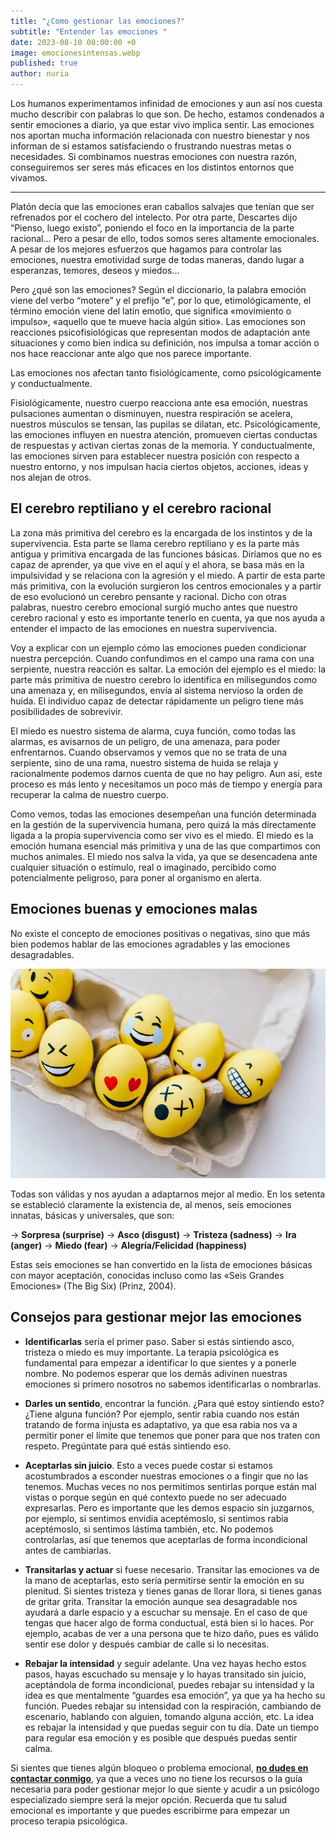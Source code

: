 ```yaml
---
title: "¿Como gestionar las emociones?"
subtitle: "Entender las emociones "
date: 2023-08-10 00:00:00 +0
image: emocionesintensas.webp
published: true
author: nuria
---
```


Los humanos experimentamos infinidad de emociones y aun así nos cuesta mucho describir con palabras lo que son. De hecho, estamos condenados a sentir emociones a diario, ya que estar vivo implica sentir.  Las emociones nos aportan mucha información relacionada con nuestro bienestar y nos informan de si estamos satisfaciendo o frustrando nuestras metas o necesidades. Si combinamos nuestras emociones con nuestra razón, conseguiremos ser seres más eficaces en los distintos entornos que vivamos. 


---


Platón decía que las emociones eran caballos salvajes que tenían que ser refrenados por el cochero del intelecto. Por otra parte, Descartes dijo “Pienso, luego existo”, poniendo el foco en la importancia de la parte racional… Pero a pesar de ello, todos somos seres altamente emocionales. A pesar de los mejores esfuerzos que hagamos para controlar las emociones, nuestra emotividad surge de todas maneras, dando lugar a esperanzas, temores, deseos y miedos… 

Pero ¿qué son las emociones? Según el diccionario, la palabra emoción viene del verbo “motere” y el prefijo “e”, por lo que, etimológicamente, el término emoción viene del latín emotĭo, que significa «movimiento o impulso», «aquello que te mueve hacia algún sitio». Las emociones son reacciones psicofisiológicas que representan modos de adaptación ante situaciones y como bien indica su definición, nos impulsa a tomar acción o nos hace reaccionar ante algo que nos parece importante.

Las emociones nos afectan tanto fisiológicamente, como psicológicamente y conductualmente. 

Fisiológicamente, nuestro cuerpo reacciona ante esa emoción, nuestras pulsaciones aumentan o disminuyen, nuestra respiración se acelera, nuestros músculos se tensan, las pupilas se dilatan, etc. Psicológicamente, las emociones influyen en nuestra atención, promueven ciertas conductas de respuestas y activan ciertas zonas de la memoria. Y conductualmente, las emociones sirven para establecer nuestra posición con respecto a nuestro entorno, y nos impulsan hacia ciertos objetos, acciones, ideas y nos alejan de otros. 

## El cerebro reptiliano y el cerebro racional

La zona más primitiva del cerebro es la encargada de los instintos y de la supervivencia. Esta parte se llama cerebro reptiliano y es la parte más antigua y primitiva encargada de las funciones básicas. Diríamos que no es capaz de aprender, ya que vive en el aquí y el ahora, se basa más en la impulsividad y se relaciona con la agresión y el miedo. A partir de esta parte más primitiva, con la evolución surgieron los centros emocionales y a partir de eso evolucionó un cerebro pensante y racional. Dicho con otras palabras, nuestro cerebro emocional surgió mucho antes que nuestro cerebro racional y esto es importante tenerlo en cuenta, ya que nos ayuda a entender el impacto de las emociones en nuestra supervivencia.

Voy a explicar con un ejemplo cómo las emociones pueden condicionar nuestra percepción. Cuando confundimos en el campo una rama con una serpiente, nuestra reacción es saltar. La emoción del ejemplo es el miedo: la parte más primitiva de nuestro cerebro lo identifica en milisegundos como una amenaza y, en milisegundos, envía al sistema nervioso la orden de huida. El individuo capaz de detectar rápidamente un peligro tiene más posibilidades de sobrevivir. 

El miedo es nuestro sistema de alarma, cuya función, como todas las alarmas, es avisarnos de un peligro, de una amenaza, para poder enfrentarnos. Cuando observamos y vemos que no se trata de una serpiente, sino de una rama, nuestro sistema de huida se relaja y racionalmente podemos darnos cuenta de que no hay peligro. Aun así, este proceso es más lento y necesitamos un poco más de tiempo y energía para recuperar la calma de nuestro cuerpo.

Como vemos, todas las emociones desempeñan una función determinada en la gestión de la supervivencia humana, pero quizá la más directamente ligada a la propia supervivencia como ser vivo es el miedo. El miedo es la emoción humana esencial más primitiva y una de las que compartimos con muchos animales. El miedo nos salva la vida, ya que se desencadena ante cualquier situación o estímulo, real o imaginado, percibido como potencialmente peligroso, para poner al organismo en alerta.

## Emociones buenas y emociones malas

No existe el concepto de emociones positivas o negativas, sino que más bien podemos hablar de las emociones agradables y las emociones desagradables. 

![Emociones Básicas](emocionesbasica.webp)

Todas son válidas y nos ayudan a adaptarnos mejor al medio. En los setenta se estableció claramente la existencia de, al menos, seis emociones innatas, básicas y universales, que son:

→ **Sorpresa (surprise)**
→ **Asco (disgust)**
→ **Tristeza (sadness)** 
→ **Ira (anger)** 
→ **Miedo (fear)**
→ **Alegría/Felicidad (happiness)**

Estas seis emociones se han convertido en la lista de emociones básicas con mayor aceptación, conocidas incluso como las «Seis Grandes Emociones» (The Big Six) (Prinz, 2004).

## Consejos para gestionar mejor las emociones 

- **Identificarlas** sería el primer paso. Saber si estás sintiendo asco, tristeza o miedo es muy importante. La terapia psicológica es fundamental para empezar a identificar lo que sientes y a ponerle nombre. No podemos esperar que los demás adivinen nuestras emociones si primero nosotros no sabemos identificarlas o nombrarlas. 

- **Darles un sentido**, encontrar la función.  ¿Para qué estoy sintiendo esto? ¿Tiene alguna función? Por ejemplo, sentir rabia cuando nos están tratando de forma injusta es adaptativo, ya que esa rabia nos va a permitir poner el límite que tenemos que poner para que nos traten con respeto. Pregúntate para qué estás sintiendo eso.

- **Aceptarlas sin juicio**. Esto a veces puede costar si estamos acostumbrados a esconder nuestras emociones o a fingir que no las tenemos. Muchas veces no nos permitimos sentirlas porque están mal vistas o porque según en qué contexto puede no ser adecuado expresarlas. Pero es importante que les demos espacio sin juzgarnos, por ejemplo, si sentimos envidia aceptémoslo, si sentimos rabia aceptémoslo, si sentimos lástima también, etc. No podemos controlarlas, así que tenemos que aceptarlas de forma incondicional antes de cambiarlas.

- **Transitarlas y actuar** si fuese necesario. Transitar las emociones va de la mano de aceptarlas, esto sería permitirse sentir la emoción en su plenitud. Si sientes tristeza y tienes ganas de llorar llora, si tienes ganas de gritar grita. Transitar la emoción aunque sea desagradable nos ayudará a darle espacio y a escuchar su mensaje. En el caso de que tengas que hacer algo de forma conductual, está bien si lo haces. Por ejemplo, acabas de ver a una persona que te hizo daño, pues es válido sentir ese dolor y después cambiar de calle si lo necesitas.

- **Rebajar la intensidad** y seguir adelante. Una vez hayas hecho estos pasos, hayas escuchado su mensaje y lo hayas transitado sin juicio, aceptándola de forma incondicional, puedes rebajar su intensidad y la idea es que mentalmente “guardes esa emoción”, ya que ya ha hecho su función. Puedes rebajar su intensidad con la respiración, cambiando de escenario, hablando con alguien, tomando alguna acción, etc. La idea es rebajar la intensidad y que puedas seguir con tu día. Date un tiempo para regular esa emoción y es posible que después puedas sentir calma.


Si sientes que tienes algún bloqueo o problema emocional, [**no dudes en contactar conmigo**](https://www.nurialeon.com/contacto/), ya que a veces uno no tiene los recursos o la guía necesaria para poder gestionar mejor lo que siente y acudir a un psicólogo especializado siempre será la mejor opción. Recuerda que tu salud emocional es importante y que puedes escribirme para empezar un proceso terapia psicológica. 
